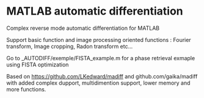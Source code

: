 # MATLAB automatic differentiation

Complex reverse mode automatic differentiation for MATLAB

Support basic function and image processing oriented functions : Fourier transform, Image cropping, Radon transform etc...

Go to _AUTODIFF/exemple/FISTA_example.m for a phase retrieval exmaple using FISTA optimization

Based on https://github.com/LKedward/madiff and github.com/gaika/madiff with added complex dupport, multidimention support, lower memory and more functions.
